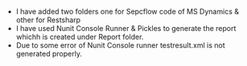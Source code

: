 - I have added two folders one for Sepcflow code of MS Dynamics & other for Restsharp 
- I have used Nunit Console Runner & Pickles to generate the report whichh is created under Report folder.
- Due to some error of Nunit Console runner testresult.xml is not generated properly.
